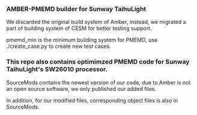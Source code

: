 ### AMBER-PMEMD builder for Sunway TaihuLight

We discarded the original build system of Amber, instead, we migrated a part of building system of CESM for better testing support.

pmemd_min is the minimum building system for PMEMD, use ./create_case.py to create new test cases.

### This repo also contains optimimzed PMEMD code for Sunway TaihuLight's SW26010 processor.
SourceMods contains the newest version of our code, due to Amber is not an open source software, we only published our added files.

In addition, for our modified files, corresponding object files is also in SourceMods.

